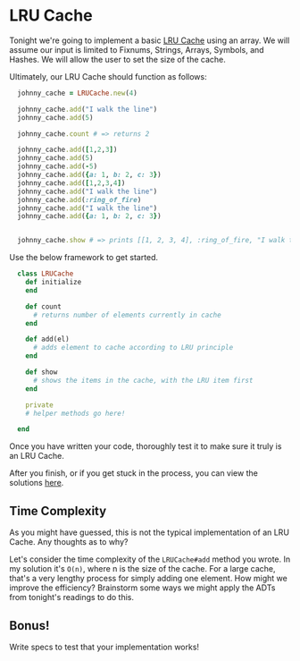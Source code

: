 # LRU Cache

Tonight we're going to implement a basic [LRU Cache][lru-cache] using an array.  We will assume our input is limited to Fixnums, Strings, Arrays, Symbols, and Hashes. We will allow the user to set the size of the cache.  

[lru-cache]: http://mcicpc.cs.atu.edu/archives/2012/mcpc2012/lru/lru.html

Ultimately, our LRU Cache should function as follows:

```ruby
  johnny_cache = LRUCache.new(4)

  johnny_cache.add("I walk the line")
  johnny_cache.add(5)

  johnny_cache.count # => returns 2

  johnny_cache.add([1,2,3])
  johnny_cache.add(5)
  johnny_cache.add(-5)
  johnny_cache.add({a: 1, b: 2, c: 3})
  johnny_cache.add([1,2,3,4])
  johnny_cache.add("I walk the line")
  johnny_cache.add(:ring_of_fire)
  johnny_cache.add("I walk the line")
  johnny_cache.add({a: 1, b: 2, c: 3})


  johnny_cache.show # => prints [[1, 2, 3, 4], :ring_of_fire, "I walk the line", {:a=>1, :b=>2, :c=>3}]
```

Use the below framework to get started.  

```ruby
  class LRUCache
    def initialize
    end

    def count
      # returns number of elements currently in cache
    end

    def add(el)
      # adds element to cache according to LRU principle
    end

    def show
      # shows the items in the cache, with the LRU item first
    end

    private
    # helper methods go here!

  end
```

Once you have written your code, thoroughly test it to make sure it truly is an LRU Cache.  

After you finish, or if you get stuck in the process, you can view the solutions [here][lru-cache-solutions].

[lru-cache-solutions]: solution.rb

## Time Complexity

As you might have guessed, this is not the typical implementation of an LRU Cache.  Any thoughts as to why?

Let's consider the time complexity of the `LRUCache#add` method you wrote.  In my solution it's `O(n)`, where n is the size of the cache.  For a large cache, that's a very lengthy process for simply adding one element.  How might we improve the efficiency?  Brainstorm some ways we might apply the ADTs from tonight's readings to do this.

## Bonus!

Write specs to test that your implementation works!  
